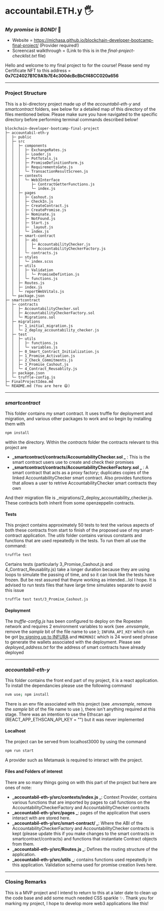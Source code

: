 # accountabil.ETH.y 🖐️

### _My promise is BOND!_ 💯

- Website = https://michasa.github.io/blockchain-developer-bootcamp-final-project/ (Provider required!)
- Screencast walkthrough = (Link to this is in the _final-project-checklist.txt_ file)

Hello and welcome to my final project to for the course! Please send my Certificate NFT to this address = **0x7C24027B1C9A1b7E4c300dcBcBbCf48CC020a656**

---

### Project Structure

This is a bi-directory project made up of the _accountabil-eth-y_ and _smartcontract_ folders, see below for a detailed map of this directory of the files mentioned below. Please make sure you have navigated to the specific directory before performing terminal commands described below!

```
blockchain-developer-bootcamp-final-project
├─ accountabil-eth-y
│  ├─ public
│  ├─ src
│  │  ├─ components
│  │  │  ├─ ExchangeRates.js
│  │  │  ├─ Loader.js
│  │  │  ├─ PotTotals.js
│  │  │  ├─ PromiseDefinitionForm.js
│  │  │  ├─ RequirementsGate.js
│  │  │  └─ TransactionResultScreen.js
│  │  ├─ contexts
│  │  │  └─ Web3Interface
│  │  │     ├─ ContractGetterFunctions.js
│  │  │     └─ index.js
│  │  ├─ pages
│  │  │  ├─ Cashout.js
│  │  │  ├─ CheckIn.js
│  │  │  ├─ CreateContract.js
│  │  │  ├─ CreatePromise.js
│  │  │  ├─ Nominate.js
│  │  │  ├─ NotFound.js
│  │  │  ├─ Start.js
│  │  │  ├─ _layout.js
│  │  │  └─ index.js
│  │  ├─ smart-contract
│  │  │  ├─ abi
│  │  │  │  ├─ AccountabilityChecker.js
│  │  │  │  └─ AccountabilityCheckerFactory.js
│  │  │  └─ contracts.js
│  │  ├─ styles
│  │  │  └─ index.scss
│  │  ├─ utils
│  │  │  ├─ Validation
│  │  │  │  └─ PromiseDefintion.js
│  │  │  └─ functions.js
│  │  ├─ Routes.js
│  │  ├─ index.js
│  │  └─ reportWebVitals.js
│  └─ package.json
├─ smartcontract
│  ├─ contracts
│  │  ├─ AccountabilityChecker.sol
│  │  ├─ AccountabilityCheckerFactory.sol
│  │  └─ Migrations.sol
│  ├─ migrations
│  │  ├─ 1_initial_migration.js
│  │  └─ 2_deploy_accountability_checker.js
│  ├─ test
│  │  ├─ utils
│  │  │  ├─ functions.js
│  │  │  └─ variables.js
│  │  ├─ 0_Smart_Contract_Initialization.js
│  │  ├─ 1_Promise_Activation.js
│  │  ├─ 2_Check_Commitments.js
│  │  ├─ 3_Promise_Cashout.js
│  │  └─ 4_Contract_Reusablity.js
│  ├─ package.json
│  └─ truffle-config.js
├─ FinalProjectIdea.md
└─ README.md (You are here 😄)
```

---

### _smartcontract_

This folder contains my smart contract. It uses truffle for deployment and migration, and various other packages to work and so begin by installing them with

```bash
npm install

```

within the directory. Within the _contracts_ folder the contracts relevant to this project are

- **_smartcontract/contracts/AccountabilityChecker.sol _** : This is the smart contract users use to create and check their promises
- **_smartcontract/contracts/AccountabilityCheckerFactory.sol _** : A smart contract that acts as a proxy factory; duplicates copies of the linked AccountabilityChecker smart contract. Also provides functions that allows a user to retrive AccountabilityChecker smart contracts they own

And their migration file is \_migrations/2_deploy_accountability_checker.js. These contracts both inherit from some openzeppelin contracts.

#### Tests

This project contains approximately 50 tests to test the various aspects of both these contracts from start to finish of the proposed use of my smart-contract application. The _utils_ folder contains various constants and functions that are used repeatedly in the tests. To run them all use the command:

```bash
truffle test

```

Certains tests (particularly 3_Promise_Cashout.js and 4_Contract_Reusablity.js) take a longer duration because they are using loops to simulate the passing of time, and so it can look like the tests have frozen. But be rest assured that theyre working as intended...lol I hope. It is advised to run tests files that have large time simulates separate to avoid this issue

```bash
truffle test test/3_Promise_Cashout.js

```

#### Deployment

The _truffle-config.js_ has been configured to deploy on the Ropesten network and requires 2 environment variables to work (see _.envsample_, remove the _sample_ bit of the file name to use ); `INFURA_API_KEY` which can be got [by signing up to INFURA](https://infura.io/) and `MNEMONIC` which is 24 word seed phrase to generate the wallets associated with the deployment.
Please see _deployed_address.txt_ for the address of smart contracts have already deployed

---

### _accountabil-eth-y_

This folder contains the front end part of my project, it is a react application. To install the dependancies please use the following command

```bash
nvm use; npm install

```

There is an env file associated with this project (see _.envsample_, remove the _sample_ bit of the file name to use ), there isn't anything required at this stage. There was an intention to use the Ethscan api (REACT_APP_ETHSCAN_API_KEY = "") but it was never implemented

#### Localhost

The project can be served from localhost3000 by using the command

```bash
npm run start

```

A provider such as Metamask is required to interact with the project.

#### Files and Folders of interest

There are so many things going on with this part of the project but here are ones of note:

- **_accountabil-eth-y/src/contexts/index.js _**: Context Provider, contains various functions that are imported by pages to call functions on the AccountabilityCheckerFactory and AccountabilityChecker contracts
- **_accountabil-eth-y/src/pages _**: pages of the application that users interact with are stored here.
- **_accountabil-eth-y/src/smart-contract/ _**: Where the ABI of the AccountabilityCheckerFactory and AccountabilityChecker contracts is kept (please update this if you make changes to the smart contracts in smartcontract/contracts) and functions that instantiate Contract objects from them.
- **_accountabil-eth-y/src/Routes.js _**: Defines the routing structure of the application.
- **_accountabil-eth-y/src/utils _**: contains functions used repeatedly in this application. Validation schema used for promise creation lives here.

---

### Closing Remarks

This is a MVP project and I intend to return to this at a later date to clean up the code base and add some much needed CSS sparkle ✨.
Thank you for marking my project, I hope to develop more web3 applications like this!
